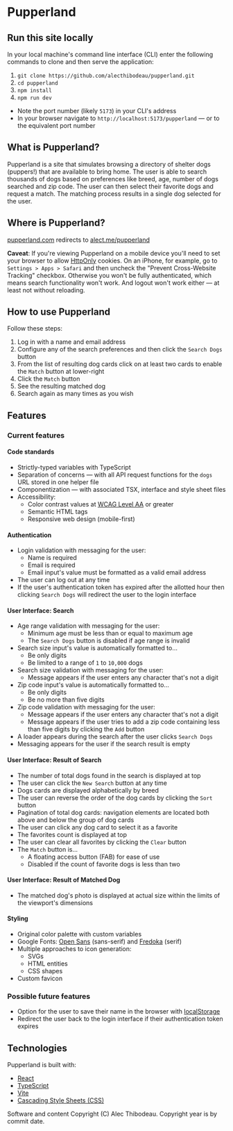 # Pupperland

## Run this site locally
In your local machine's command line interface (CLI) enter the following commands to clone and then serve the application:

1. `git clone https://github.com/alecthibodeau/pupperland.git`
2. `cd pupperland`
3. `npm install`
4. `npm run dev`

- Note the port number (likely `5173`) in your CLI's address
- In your browser navigate to `http://localhost:5173/pupperland` &mdash; or to the equivalent port number

## What is Pupperland?
Pupperland is a site that simulates browsing a directory of shelter dogs (puppers!) that are available to bring home. The user is able to search thousands of dogs based on preferences like breed, age, number of dogs searched and zip code. The user can then select their favorite dogs and request a match. The matching process results in a single dog selected for the user.

## Where is Pupperland?
[pupperland.com](https://pupperland.com) redirects to [alect.me/pupperland](https://alect.me/pupperland)

**Caveat**: If you're viewing Pupperland on a mobile device you'll need to set your browser to allow [HttpOnly](https://developer.mozilla.org/en-US/docs/Web/HTTP/Headers/Set-Cookie#httponly) cookies. On an iPhone, for example,  go to `Settings > Apps > Safari` and then uncheck the "Prevent Cross-Website Tracking" checkbox. Otherwise you won't be fully authenticated, which means search functionality won't work. And logout won't work either &mdash; at least not without reloading.

## How to use Pupperland
Follow these steps:
1. Log in with a name and email address
2. Configure any of the search preferences and then click the `Search Dogs` button
3. From the list of resulting dog cards click on at least two cards to enable the `Match` button at lower-right
4. Click the `Match` button
5. See the resulting matched dog
6. Search again as many times as you wish

## Features

### Current features

#### Code standards
- Strictly-typed variables with TypeScript
- Separation of concerns &mdash; with all API request functions for the `dogs` URL stored in one helper file
- Componentization &mdash; with associated TSX, interface and style sheet files
- Accessibility:
  - Color contrast values at [WCAG Level AA](https://www.w3.org/WAI/WCAG2AA-Conformance) or greater
  - Semantic HTML tags
  - Responsive web design (mobile-first)

#### Authentication
- Login validation with messaging for the user:
  - Name is required
  - Email is required
  - Email input's value must be formatted as a valid email address
- The user can log out at any time
- If the user's authentication token has expired after the allotted hour then clicking `Search Dogs` will redirect the user to the login interface

#### User Interface: Search
- Age range validation with messaging for the user:
  - Minimum age must be less than or equal to maximum age
  - The `Search Dogs` button is disabled if age range is invalid
- Search size input's value is automatically formatted to&hellip;
  - Be only digits
  - Be limited to a range of `1` to `10,000` dogs
- Search size validation with messaging for the user:
  - Message appears if the user enters any character that's not a digit
- Zip code input's value is automatically formatted to&hellip;
  - Be only digits
  - Be no more than five digits
- Zip code validation with messaging for the user:
  - Message appears if the user enters any character that's not a digit
  - Message appears if the user tries to add a zip code containing less than five digits by clicking the `Add` button
- A loader appears during the search after the user clicks `Search Dogs`
- Messaging appears for the user if the search result is empty

#### User Interface: Result of Search
- The number of total dogs found in the search is displayed at top
- The user can click the `New Search` button at any time
- Dogs cards are displayed alphabetically by breed
- The user can reverse the order of the dog cards by clicking the `Sort` button
- Pagination of total dog cards: navigation elements are located both above and below the group of dog cards
- The user can click any dog card to select it as a favorite
- The favorites count is displayed at top
- The user can clear all favorites by clicking the `Clear` button
- The `Match` button is&hellip;
  - A floating access button (FAB) for ease of use
  - Disabled if the count of favorite dogs is less than two

#### User Interface: Result of Matched Dog
- The matched dog's photo is displayed at actual size within the limits of the viewport's dimensions

#### Styling
- Original color palette with custom variables
- Google Fonts: [Open Sans](https://fonts.google.com/specimen/Open+Sans) (sans-serif) and [Fredoka](https://fonts.google.com/specimen/Fredoka) (serif)
- Multiple approaches to icon generation:
  - SVGs
  - HTML entities
  - CSS shapes
- Custom favicon

### Possible future features
- Option for the user to save their name in the browser with [localStorage](https://developer.mozilla.org/en-US/docs/Web/API/Window/localStorage)
- Redirect the user back to the login interface if their authentication token expires

## Technologies

Pupperland is built with:
- [React](https://react.dev/)
- [TypeScript](https://www.typescriptlang.org/)
- [Vite](https://vite.dev/)
- [Cascading Style Sheets (CSS)](https://developer.mozilla.org/en-US/docs/Web/CSS)

Software and content Copyright (C) Alec Thibodeau. Copyright year is by commit date.
